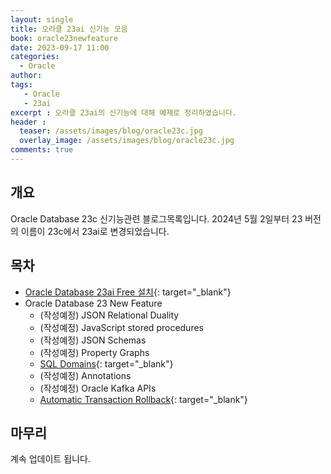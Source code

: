 ```yaml
---
layout: single
title: 오라클 23ai 신기능 모음 
book: oracle23newfeature
date: 2023-09-17 11:00
categories: 
  - Oracle
author: 
tags: 
   - Oracle
   - 23ai
excerpt : 오라클 23ai의 신기능에 대해 예제로 정리하였습니다.
header :
  teaser: /assets/images/blog/oracle23c.jpg
  overlay_image: /assets/images/blog/oracle23c.jpg
comments: true
---
```


## 개요 
Oracle Database 23c 신기능관련 블로그목록입니다.
2024년 5월 2일부터 23 버전의 이름이 23c에서 23ai로 변경되었습니다.

## 목차

- [Oracle Database 23ai Free 설치](/blog/oracle/how-to-install-oracle23cfree/){: target="_blank"}
- Oracle Database 23 New Feature
  - (작성예정) JSON Relational Duality
  - (작성예정) JavaScript stored procedures
  - (작성예정) JSON Schemas
  - (작성예정) Property Graphs
  - [SQL Domains](/blog/oracle/23c-sql-domain/){: target="_blank"}
  - (작성예정) Annotations
  - (작성예정) Oracle Kafka APIs
  - [Automatic Transaction Rollback](/blog/oracle/23c-automatic-transaction-rollback/){: target="_blank"}
## 마무리 
계속 업데이트 됩니다.